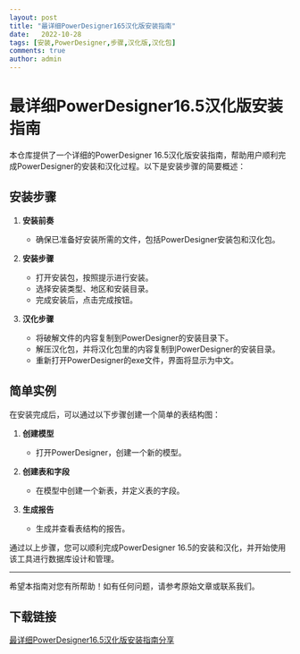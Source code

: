 ```yaml
---
layout: post
title: "最详细PowerDesigner165汉化版安装指南"
date:   2022-10-28
tags: [安装,PowerDesigner,步骤,汉化版,汉化包]
comments: true
author: admin
---
```

# 最详细PowerDesigner16.5汉化版安装指南

本仓库提供了一个详细的PowerDesigner 16.5汉化版安装指南，帮助用户顺利完成PowerDesigner的安装和汉化过程。以下是安装步骤的简要概述：

## 安装步骤

1. **安装前奏**
   - 确保已准备好安装所需的文件，包括PowerDesigner安装包和汉化包。

2. **安装步骤**
   - 打开安装包，按照提示进行安装。
   - 选择安装类型、地区和安装目录。
   - 完成安装后，点击完成按钮。

3. **汉化步骤**
   - 将破解文件的内容复制到PowerDesigner的安装目录下。
   - 解压汉化包，并将汉化包里的内容复制到PowerDesigner的安装目录。
   - 重新打开PowerDesigner的exe文件，界面将显示为中文。

## 简单实例

在安装完成后，可以通过以下步骤创建一个简单的表结构图：

1. **创建模型**
   - 打开PowerDesigner，创建一个新的模型。

2. **创建表和字段**
   - 在模型中创建一个新表，并定义表的字段。

3. **生成报告**
   - 生成并查看表结构的报告。

通过以上步骤，您可以顺利完成PowerDesigner 16.5的安装和汉化，并开始使用该工具进行数据库设计和管理。

---

希望本指南对您有所帮助！如有任何问题，请参考原始文章或联系我们。

## 下载链接

[最详细PowerDesigner16.5汉化版安装指南分享](https://pan.quark.cn/s/28e5bec9a4f0)